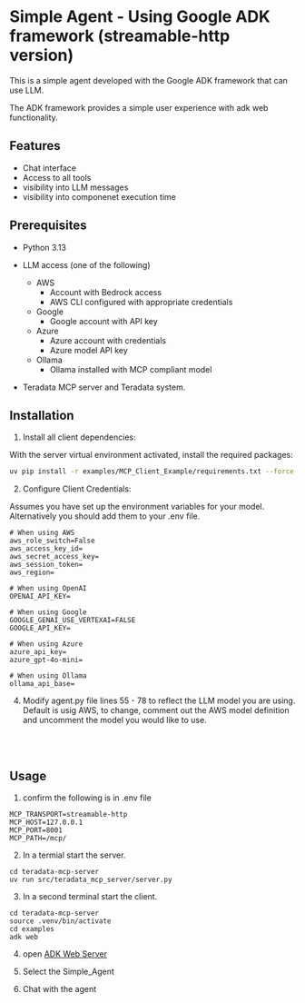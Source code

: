 # Simple Agent - Using Google ADK framework (streamable-http version)

This is a simple agent developed with the Google ADK framework that can use LLM.

The ADK framework provides a simple user experience with adk web functionality.

## Features
- Chat interface
- Access to all tools
- visibility into LLM messages 
- visibility into componenet execution time


## Prerequisites

- Python 3.13
- LLM access (one of the following)
    - AWS 
        - Account with Bedrock access
        - AWS CLI configured with appropriate credentials
    - Google
        - Google account with API key
    - Azure
        - Azure account with credentials
        - Azure model API key
    - Ollama
        - Ollama installed with MCP compliant model

- Teradata MCP server and Teradata system.

## Installation

1. Install all client dependencies:

With the server virtual environment activated, install the required packages:

```bash
uv pip install -r examples/MCP_Client_Example/requirements.txt --force-reinstall
```

2. Configure Client Credentials:

Assumes you have set up the environment variables for your model.  Alternatively you should add them to your .env file.

```
# When using AWS 
aws_role_switch=False
aws_access_key_id=
aws_secret_access_key=
aws_session_token=
aws_region=

# When using OpenAI 
OPENAI_API_KEY=

# When using Google
GOOGLE_GENAI_USE_VERTEXAI=FALSE
GOOGLE_API_KEY=

# When using Azure 
azure_api_key=
azure_gpt-4o-mini=

# When using Ollama
ollama_api_base= 

```

4. Modify agent.py file lines 55 - 78 to reflect the LLM model you are using. Default is usig AWS, to change, comment out the AWS model definition and uncomment the model you would like to use.

<br><br>

## Usage 
1. confirm the following is in .env file 
```
MCP_TRANSPORT=streamable-http
MCP_HOST=127.0.0.1
MCP_PORT=8001
MCP_PATH=/mcp/
```

2. In a termial start the server.
```
cd teradata-mcp-server
uv run src/teradata_mcp_server/server.py
```

3. In a second terminal start the client.
```
cd teradata-mcp-server
source .venv/bin/activate
cd examples
adk web
```

4. open [ADK Web Server ](http://0.0.0.0:8000) 

5. Select the Simple_Agent 

6. Chat with the agent




